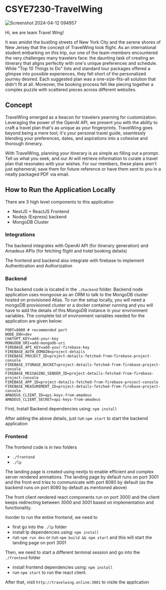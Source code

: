 # CSYE7230-TravelWing
![Screenshot 2024-04-12 094957](https://github.com/Sheetalpujarii/CSYE7230-TravelWing/assets/62785078/7ef90dca-f230-4f96-a18b-642cd611568e)

Hi, we are team Travel Wing!

It was amidst the bustling streets of New York City and the serene shores of New Jersey that the concept of TravelWing took flight. As an international student embarking on this trip, our one of the team-members encountered the very challenges many travelers face: the daunting task of creating an itinerary that aligns perfectly with one's unique preferences and schedule. While "Top 10 Things to Do" lists and standard tour packages offered a glimpse into possible experiences, they fell short of the personalized journey desired. Each suggested plan was a one-size-fits-all solution that didn't fit at all. Moreover, the booking process felt like piecing together a complex puzzle with scattered pieces across different websites.

## Concept

TravelWing emerged as a beacon for travelers yearning for customization. Leveraging the power of the OpenAI API, we present you with the ability to craft a travel plan that's as unique as your fingerprints. TravelWing goes beyond being a mere tool; it's your personal travel guide, seamlessly blending your preferences, dates, and aspirations into a cohesive and thorough itinerary.

With TravelWing, planning your itinerary is as simple as filling out a prompt. Tell us what you seek, and our AI will retrieve information to curate a travel plan that resonates with your wishes. For our members, these plans aren't just ephemeral; save them for future reference or have them sent to you in a neatly packaged PDF via email.

## How to Run the Application Locally

There are 3 high level components to this application

- NextJS + ReactJS Frontend
- Nodejs (Express) backend
- MongoDB Cluster

### Integrations

The backend integrates with OpenAI API (for itinerary generation) and Amadeus APIs (for fetching flight and hotel booking details)

The frontend and backend also integrate with firebase to implement Authentication and Authorization

### Backend

The backend code is located in the ```./backend``` folder. Backend node application uses mongoose as an ORM to talk to the MongoDB cluster hosted on provisioned Atlas. To run the setup locally, you will need a mongoDB provisioned cluster or a docker container running and you will have to add the details of this MongoDB instance in your environment variables. The complete list of environment variables needed for the application are given below:

```
PORT=8080 # recommended port 
NODE_ENV=dev
CHATGPT_KEY=add-your-key
MONGODB_URI=add-mongodb-uri
FIREBASE_API_KEY=add-your-firebase-key
FIREBASE_AUTH_DOMAIN=project-details
FIREBASE_PROJECT_ID=project-details-fetched-from-firebase-project-console
FIREBASE_STORAGE_BUCKET=project-details-fetched-from-firebase-project-console
FIREBASE_MESSAGING_SENDER_ID=project-details-fetched-from-firebase-project-console
FIREBASE_APP_ID=project-details-fetched-from-firebase-project-console
FIREBASE_MEASUREMENT_ID=project-details-fetched-from-firebase-project-console
AMADEUS_CLIENT_ID=api-keys-from-amadeus
AMADEUS_CLIENT_SECRET=api-keys-from-amadeus

```
First, Install Backend dependencies using:  ```npm install```

After adding the above details, just run ```npm start``` to start the backend application

### Frontend

The frontend code is in two folders
- ```./frontend```
- ```./lp```


The landing page is created using nextjs to enable efficient and complex server rendered animations. The landing page by default runs on port 3001 and the front end tries to communicate with port 8080 by default (as the backend runs on port 8080 by default as mentioned above)

The front client rendered react components run on port 3000 and the client keeps redirecting between 3000 and 3001 based on implementation and functionality. 

Inorder to run the entire frontend, we need to 
- first go into the ```./lp``` folder
- install lp dependencies using:  ```npm install```
- run ```npm run dev``` or run ```npm build && npm start``` and this will start the landing page on port 3001

Then, we need to start a different terminal session and go into the ```./frontend``` folder
- install frontend dependencies using: ```npm install```
- run ```npm start``` to run the react client.

After that, visit ```http://travelwing.online:3001``` to visite the application




